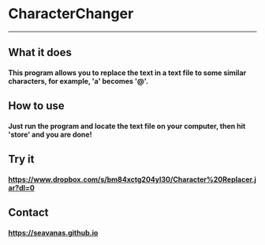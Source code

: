 # CharacterChanger
---
## What it does
#### This program allows you to replace the text in a text file to some similar characters, for example, 'a' becomes '@'.
## How to use
#### Just run the program and locate the text file on your computer, then hit 'store' and you are done!
## Try it
#### <a href="https://www.dropbox.com/s/bm84xctg204yl30/Character%20Replacer.jar?dl=0">https://www.dropbox.com/s/bm84xctg204yl30/Character%20Replacer.jar?dl=0</a>
## Contact
#### <a href="https://seavanas.github.io">https://seavanas.github.io</a>
